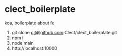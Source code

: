 # clect_boilerplate
koa, boilerplate about fe



1. git clone git@github.com:Clect/clect_boilerplate.git
2. npm i
3. node main
4. http://localhost:10000